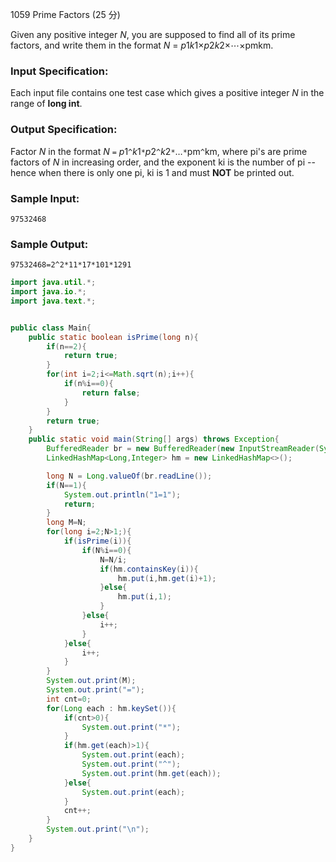 1059 Prime Factors (25 分)

Given any positive integer *N*, you are supposed to find all of its prime factors, and write them in the format *N* = *p*1*k*1×*p*2*k*2×⋯×pmkm.

### Input Specification:

Each input file contains one test case which gives a positive integer *N* in the range of **long int**.

### Output Specification:

Factor *N* in the format *N* `=` *p*1`^`*k*1`*`*p*2`^`*k*2`*`…`*`pm`^`km, where pi's are prime factors of *N* in increasing order, and the exponent ki is the number of pi -- hence when there is only one pi, ki is 1 and must **NOT** be printed out.

### Sample Input:

```in
97532468
```

### Sample Output:

```out
97532468=2^2*11*17*101*1291
```

```java
import java.util.*;
import java.io.*;
import java.text.*;


public class Main{
    public static boolean isPrime(long n){
        if(n==2){
            return true;
        }
        for(int i=2;i<=Math.sqrt(n);i++){
            if(n%i==0){
                return false;
            }
        }
        return true;
    }
    public static void main(String[] args) throws Exception{
        BufferedReader br = new BufferedReader(new InputStreamReader(System.in));
        LinkedHashMap<Long,Integer> hm = new LinkedHashMap<>();

        long N = Long.valueOf(br.readLine());
        if(N==1){
            System.out.println("1=1");
            return;
        }
        long M=N;
        for(long i=2;N>1;){
            if(isPrime(i)){
                if(N%i==0){
                    N=N/i;
                    if(hm.containsKey(i)){
                        hm.put(i,hm.get(i)+1);
                    }else{
                        hm.put(i,1);
                    }
                }else{
                    i++;
                }
            }else{
                i++;
            }
        }
        System.out.print(M);
        System.out.print("=");
        int cnt=0;
        for(Long each : hm.keySet()){
            if(cnt>0){
                System.out.print("*");
            }
            if(hm.get(each)>1){
                System.out.print(each);
                System.out.print("^");
                System.out.print(hm.get(each));
            }else{
                System.out.print(each);
            }
            cnt++;
        }
        System.out.print("\n");
    }
}
```

